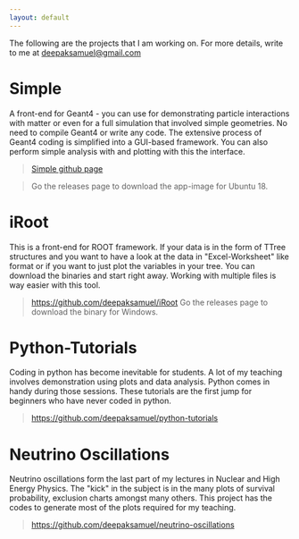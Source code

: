 ```yaml
---
layout: default
---
```



<!-- [Link to another page](./another-page.html). -->

The following are the projects that I am working on.
For more details, write to me at deepaksamuel@gmail.com

# Simple

A front-end for Geant4 - you can use for demonstrating particle interactions with matter or even for a full simulation that involved simple geometries. 
No need to compile Geant4 or write any code. The extensive process of Geant4 coding is simplified into a GUI-based framework. You can also perform simple
analysis with and plotting with this the interface.

> [Simple github page](https://github.com/deepaksamuel/simple) 

> Go the releases page to download the app-image for Ubuntu 18.

# iRoot

This is a front-end for ROOT framework. If your data is in the form of TTree structures and you want to have a look at the data in "Excel-Worksheet" like format 
or if you want to just plot the variables in your tree. You can download the binaries and start right away. Working with multiple files is way easier with this tool.

> https://github.com/deepaksamuel/iRoot
> Go the releases page to download the binary for Windows.


# Python-Tutorials

Coding in python has become inevitable for students. A lot of my teaching involves demonstration using plots and data analysis. Python comes in handy during those sessions.
These tutorials are the first jump for beginners who have never coded in python. 

> https://github.com/deepaksamuel/python-tutorials

# Neutrino Oscillations

Neutrino oscillations form the last part of my lectures in Nuclear and High Energy Physics. The "kick" in the subject is in the many plots of survival probability, exclusion charts amongst many others. This project has the codes to generate most of the plots required for my teaching. 

> https://github.com/deepaksamuel/neutrino-oscillations

<!-- ```js
// Javascript code with syntax highlighting.
var fun = function lang(l) {
  dateformat.i18n = require('./lang/' + l)
  return true;
}
```

```ruby
# Ruby code with syntax highlighting
GitHubPages::Dependencies.gems.each do |gem, version|
  s.add_dependency(gem, "= #{version}")
end
```

#### Header 4

*   This is an unordered list following a header.
*   This is an unordered list following a header.
*   This is an unordered list following a header.

##### Header 5

1.  This is an ordered list following a header.
2.  This is an ordered list following a header.
3.  This is an ordered list following a header.

###### Header 6

| head1        | head two          | three |
|:-------------|:------------------|:------|
| ok           | good swedish fish | nice  |
| out of stock | good and plenty   | nice  |
| ok           | good `oreos`      | hmm   |
| ok           | good `zoute` drop | yumm  |

### There's a horizontal rule below this.

* * *

### Here is an unordered list:

*   Item foo
*   Item bar
*   Item baz
*   Item zip

### And an ordered list:

1.  Item one
1.  Item two
1.  Item three
1.  Item four

### And a nested list:

- level 1 item
  - level 2 item
  - level 2 item
    - level 3 item
    - level 3 item
- level 1 item
  - level 2 item
  - level 2 item
  - level 2 item
- level 1 item
  - level 2 item
  - level 2 item
- level 1 item

### Small image

![Octocat](https://github.githubassets.com/images/icons/emoji/octocat.png)

### Large image

![Branching](https://guides.github.com/activities/hello-world/branching.png)


### Definition lists can be used with HTML syntax.

<dl>
<dt>Name</dt>
<dd>Godzilla</dd>
<dt>Born</dt>
<dd>1952</dd>
<dt>Birthplace</dt>
<dd>Japan</dd>
<dt>Color</dt>
<dd>Green</dd>
</dl>

```
Long, single-line code blocks should not wrap. They should horizontally scroll if they are too long. This line should be long enough to demonstrate this.
```

```
The final element.
``` -->

